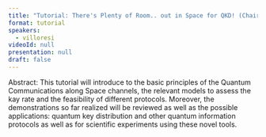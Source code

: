 ```yaml
---
title: "Tutorial: There's Plenty of Room.. out in Space for QKD! (Chair: Tobias Gehring)"
format: tutorial
speakers:
  - villoresi
videoId: null
presentation: null
draft: false
---
```

Abstract: This tutorial will introduce to the basic principles of the Quantum Communications along Space channels, the relevant models to assess the kay rate and the feasibility of different protocols. Moreover, the demonstrations so far realized will be reviewed as well as the possible applications: quantum key distribution and other quantum information protocols as well as for scientific experiments using these novel tools.

<!-- fields to use above: -->
<!-- videoId: "Vfl9pPh6ipI" -->
<!-- presentation: "/slides/invited-MargaridaPereira.pdf" -->
